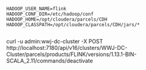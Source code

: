 ```shell script
HADOOP_USER_NAME=flink
HADOOP_CONF_DIR=/etc/hadoop/conf
HADOOP_HOME=/opt/cloudera/parcels/CDH
HADOOP_CLASSPATH=/opt/cloudera/parcels/CDH/jars/*
```

```shell script

```

curl -u admin:wwj-dc-cluster -X POST http://localhost:7180/api/v16/clusters/WWJ-DC-Cluster/parcels/products/FLINK/versions/1.13.1-BIN-SCALA_2.11/commands/deactivate